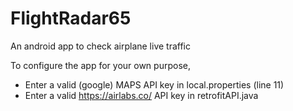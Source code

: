 # FlightRadar65
An android app to check airplane live traffic

To configure the app for your own purpose, 
- Enter a valid (google) MAPS API key in local.properties (line 11)
- Enter a valid https://airlabs.co/ API key in retrofitAPI.java
